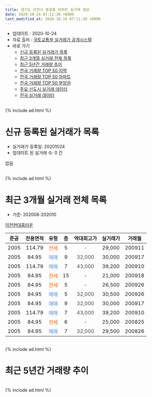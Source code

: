```yaml
---
title: 경기도 이천시 증일동 아파트 실거래 정보
date: 2020-10-24 07:11:30 +0900
last_modified_at: 2020-10-24 07:11:30 +0900
---
```


* 업데이트 : 2020-10-24
* 자료 출처 : [국토교통부 실거래가 공개시스템](http://rt.molit.go.kr)
* 바로 가기
    * [신규 등록된 실거래가 목록](#신규-등록된-실거래가-목록)
    * [최근 3개월 실거래 전체 목록](#최근-3개월-실거래-전체-목록)
    * [최근 5년간 거래량 추이](#최근-5년간-거래량-추이)
    * [전국 거래량 TOP 50 지역](https://inasie.github.io/apt-trade-info/최근-3개월-전국에서-가장-거래가-많이-발생한-지역)
    * [전국 거래량 TOP 50 아파트](https://inasie.github.io/apt-trade-info/최근-3개월-전국에서-가장-거래가-많이-발생한-아파트)
    * [전국 거래량 TOP 50 분양권](https://inasie.github.io/apt-trade-info/최근-3개월-전국에서-가장-거래가-많이-발생한-분양권)
    * [주요 신도시 실거래 데이터](https://inasie.github.io/apt-trade-info/주요-신도시)
    * [전국 실거래 데이터](https://inasie.github.io/apt-trade-info/전국)
<br>
{% include ad.html %}
<br>

# 신규 등록된 실거래가 목록
* 실거래가 등록일: 20201024
* 업데이트 된 실거래 수: 0 건

없음

<br>
{% include ad.html %}
<br>

# 최근 3개월 실거래 전체 목록
* 기준: 202008-202010


[이천현대홈타운](https://search.naver.com/search.naver?query=%EA%B2%BD%EA%B8%B0%EB%8F%84+%EC%9D%B4%EC%B2%9C%EC%8B%9C+%EC%A6%9D%EC%9D%BC%EB%8F%99+%EC%9D%B4%EC%B2%9C%ED%98%84%EB%8C%80%ED%99%88%ED%83%80%EC%9A%B4)

|준공|전용면적|유형|층|역대최고가|실거래가|거래월|
|:---:|:---:|:---:|:---:|:---:|:---:|:---:|
|2005|114.79|<span style="color:#ff5a00">전세</span>|5|<span style="color:#444444">-</span>|29,000|200911|
|2005|84.95|<span style="color:#4285f3">매매</span>|9|<span style="color:#444444">32,000</span>|30,000|200917|
|2005|114.79|<span style="color:#4285f3">매매</span>|7|<span style="color:#444444">43,000</span>|39,200|200910|
|2005|84.95|<span style="color:#ff5a00">전세</span>|15|<span style="color:#444444">-</span>|21,000|200918|
|2005|84.95|<span style="color:#ff5a00">전세</span>|5|<span style="color:#444444">-</span>|26,500|200926|
|2005|84.95|<span style="color:#4285f3">매매</span>|5|<span style="color:#444444">32,000</span>|30,500|200926|
|2005|84.95|<span style="color:#4285f3">매매</span>|9|<span style="color:#444444">32,000</span>|30,000|200917|
|2005|114.79|<span style="color:#4285f3">매매</span>|7|<span style="color:#444444">43,000</span>|39,200|200910|
|2005|84.95|<span style="color:#ff5a00">전세</span>|6|<span style="color:#444444">-</span>|25,000|200825|
|2005|84.95|<span style="color:#4285f3">매매</span>|7|<span style="color:#444444">32,000</span>|29,500|200826|


<br>
{% include ad.html %}
<br>

# 최근 5년간 거래량 추이


<div style="width:100%;">
    <canvas id="deal_progress" height="200"></canvas>
</div>

<script>
new Chart(document.getElementById("deal_progress"), {
    type: 'line',
    data: {
        labels: ['201510','201511','201512','201601','201602','201603','201604','201605','201606','201607','201608','201609','201610','201611','201612','201701','201702','201703','201704','201705','201706','201707','201708','201709','201710','201711','201712','201801','201802','201803','201804','201805','201806','201807','201808','201809','201810','201811','201812','201901','201902','201903','201904','201905','201906','201907','201908','201909','201910','201911','201912','202001','202002','202003','202004','202005','202006','202007','202008','202009','202010'],
        datasets: [{
            label: '매매',
            pointRadius: 1,
            data: [0, 2, 0, 1, 2, 2, 2, 1, 0, 2, 2, 5, 4, 1, 6, 1, 6, 3, 1, 3, 3, 5, 4, 1, 2, 3, 2, 3, 4, 3, 0, 1, 0, 1, 1, 2, 2, 3, 2, 7, 2, 1, 1, 2, 0, 5, 2, 6, 4, 4, 1, 2, 5, 5, 3, 4, 8, 5, 1, 5, 0],
            borderColor: "rgba(255, 201, 14, 1)",
            backgroundColor: "rgba(255, 201, 14, 0.5)",
            fill: false,
            lineTension: 0
        },{
            label: '전월세',
            pointRadius: 1,
            data: [4, 4, 4, 1, 3, 3, 6, 2, 3, 2, 2, 2, 4, 5, 4, 7, 4, 2, 2, 0, 1, 0, 3, 7, 0, 2, 1, 2, 2, 3, 0, 2, 0, 2, 2, 0, 4, 4, 3, 4, 1, 5, 1, 1, 3, 0, 2, 3, 1, 1, 1, 1, 0, 1, 1, 3, 1, 0, 1, 3, 0],
            borderColor: "rgba(0, 141, 185, 1)",
            backgroundColor: "rgba(0, 141, 185, 0.5)",
            fill: false,
            lineTension: 0
        }
        ]
    },
    options: {
        responsive: true,
        title: {
            display: false
        },
        tooltips: {
            mode: 'index',
            intersect: false
        },
        hover: {
            mode: 'nearest',
            intersect: true
        },
        scales: {
            xAxes: [{
                display: true,
                scaleLabel: {
                    display: true,
                    labelString: '년/월'
                }
            }],
            yAxes: [{
                display: true,
                ticks: {
                    suggestedMin: 0,
                },
                scaleLabel: {
                    display: true,
                    labelString: '실거래 수'
                }
            }]
        }
    }
});

</script>


<br>
{% include ad.html %}
<br>

